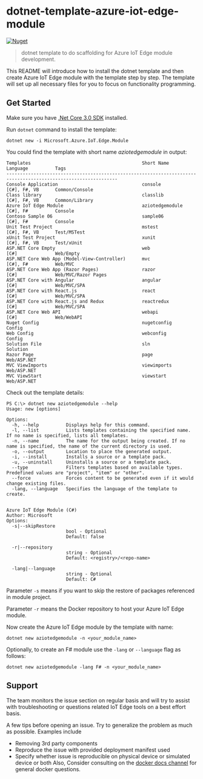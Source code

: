 # dotnet-template-azure-iot-edge-module

[![Nuget](https://img.shields.io/nuget/v/Microsoft.Azure.IoT.Edge.Module.svg)](https://www.nuget.org/packages/Microsoft.Azure.IoT.Edge.Module/)

> dotnet template to do scaffolding for Azure IoT Edge module development.

This README will introduce how to install the dotnet template and then create Azure IoT Edge module with the template step by step.
The template will set up all necessary files for you to focus on functionality programming.

## Get Started

Make sure you have [.Net Core 3.0 SDK](https://dotnet.microsoft.com/download/dotnet-core/3.0) installed.

Run `dotnet` command to install the template:

```
dotnet new -i Microsoft.Azure.IoT.Edge.Module
```
You could find the template with short name *aziotedgemodule* in output:

```
Templates                                         Short Name              Language          Tags
---------------------------------------------------------------------------------------------------------------
Console Application                               console                 [C#], F#, VB      Common/Console
Class library                                     classlib                [C#], F#, VB      Common/Library
Azure IoT Edge Module                             aziotedgemodule         [C#], F#          Console
Contoso Sample 06                                 sample06                [C#], F#          Console
Unit Test Project                                 mstest                  [C#], F#, VB      Test/MSTest
xUnit Test Project                                xunit                   [C#], F#, VB      Test/xUnit
ASP.NET Core Empty                                web                     [C#]              Web/Empty
ASP.NET Core Web App (Model-View-Controller)      mvc                     [C#], F#          Web/MVC
ASP.NET Core Web App (Razor Pages)                razor                   [C#]              Web/MVC/Razor Pages
ASP.NET Core with Angular                         angular                 [C#]              Web/MVC/SPA
ASP.NET Core with React.js                        react                   [C#]              Web/MVC/SPA
ASP.NET Core with React.js and Redux              reactredux              [C#]              Web/MVC/SPA
ASP.NET Core Web API                              webapi                  [C#]              Web/WebAPI
Nuget Config                                      nugetconfig                               Config
Web Config                                        webconfig                                 Config
Solution File                                     sln                                       Solution
Razor Page                                        page                                      Web/ASP.NET
MVC ViewImports                                   viewimports                               Web/ASP.NET
MVC ViewStart                                     viewstart                                 Web/ASP.NET
```

Check out the template details:
```
PS C:\> dotnet new aziotedgemodule --help
Usage: new [options]

Options:
  -h, --help          Displays help for this command.
  -l, --list          Lists templates containing the specified name. If no name is specified, lists all templates.
  -n, --name          The name for the output being created. If no name is specified, the name of the current directory is used.
  -o, --output        Location to place the generated output.
  -i, --install       Installs a source or a template pack.
  -u, --uninstall     Uninstalls a source or a template pack.
  --type              Filters templates based on available types. Predefined values are "project", "item" or "other".
  --force             Forces content to be generated even if it would change existing files.
  -lang, --language   Specifies the language of the template to create.


Azure IoT Edge Module (C#)
Author: Microsoft
Options:
  -s|--skipRestore
                      bool - Optional
                      Default: false
  
  -r|--repository
                      string - Optional
                      Default: <registry>/<repo-name> 

  -lang|--language
                      string - Optional
                      Default: C#

```

Parameter `-s` means if you want to skip the restore of packages referenced in module project.

Parameter `-r` means the Docker repository to host your Azure IoT Edge module.

Now create the Azure IoT Edge module by the template with name:

```
dotnet new aziotedgemodule -n <your_module_name>
```

Optionally, to create an F# module use the `-lang` or `--language` flag as follows:

```
dotnet new aziotedgemodule -lang F# -n <your_module_name>
``` 

## Support
The team monitors the issue section on regular basis and will try to assist with troubleshooting or questions related IoT Edge tools on a best effort basis.
	
A few tips before opening an issue. Try to generalize the problem as much as possible. Examples include
- Removing 3rd party components
- Reproduce the issue with provided deployment manifest used
- Specify whether issue is reproducible on physical device or simulated device or both
Also, Consider consulting on the [docker docs channel](https://github.com/docker/docker.github.io) for general docker questions.
